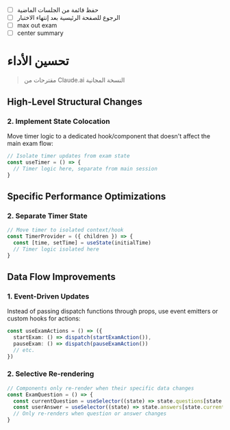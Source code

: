 - [ ] حفظ قائمة من الجلسات الماضية
- [ ] الرجوع للصفحة الرئيسية بعد إنتهاء الاختبار
- [ ] max out exam
- [ ] center summary

# تحسين الأداء

> مقترحات من Claude.ai النسخة المجانية

## High-Level Structural Changes

### 2. **Implement State Colocation**

Move timer logic to a dedicated hook/component that doesn't affect the main exam flow:

```typescript
// Isolate timer updates from exam state
const useTimer = () => {
  // Timer logic here, separate from main session
}
```

## Specific Performance Optimizations

### 2. **Separate Timer State**

```typescript
// Move timer to isolated context/hook
const TimerProvider = ({ children }) => {
  const [time, setTime] = useState(initialTime)
  // Timer logic isolated here
}
```

## Data Flow Improvements

### 1. **Event-Driven Updates**

Instead of passing dispatch functions through props, use event emitters or custom hooks for actions:

```typescript
const useExamActions = () => ({
  startExam: () => dispatch(startExamAction()),
  pauseExam: () => dispatch(pauseExamAction())
  // etc.
})
```

### 2. **Selective Re-rendering**

```typescript
// Components only re-render when their specific data changes
const ExamQuestion = () => {
  const currentQuestion = useSelector((state) => state.questions[state.currentIndex])
  const userAnswer = useSelector((state) => state.answers[state.currentIndex])
  // Only re-renders when question or answer changes
}
```
